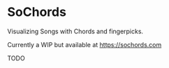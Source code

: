 # SoChords

Visualizing Songs with Chords and fingerpicks.

Currently a WIP but available at https://sochords.com

TODO
